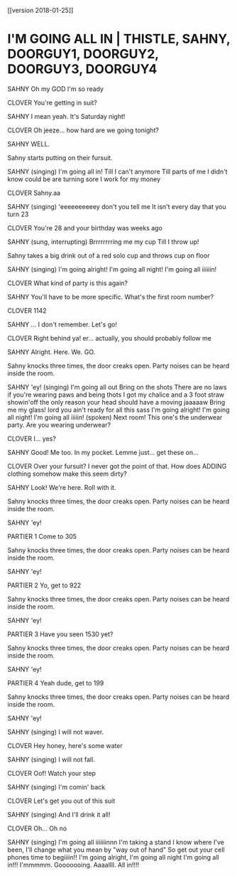 [[version 2018-01-25]]

# I'M GOING ALL IN | THISTLE, SAHNY, DOORGUY1, DOORGUY2, DOORGUY3, DOORGUY4

SAHNY
Oh my GOD I'm so ready

CLOVER
You're getting in suit? 

SAHNY
I mean yeah. It's Saturday night!

CLOVER
Oh jeeze... how hard are we going tonight?

SAHNY
WELL. 

Sahny starts putting on their fursuit. 

SAHNY
(singing)
I'm going all in!
Till I can't anymore
Till parts of me I didn't know could be 
are turning sore
I work for my money

CLOVER
Sahny.aa

SAHNY
(singing)
'eeeeeeeeeey don't you tell me
It isn't every day that you turn 23

CLOVER
You're 28 and your birthday was weeks ago

SAHNY
(sung, interrupting)
Brrrrrrrring me my cup
Till I throw up! 

Sahny takes a big drink out of a red solo cup and throws cup on floor

SAHNY
(singing)
I'm going alright!
I'm going all night!
I'm going all iiiiiin!

CLOVER
What kind of party is this again?

SAHNY
You'll have to be more specific. What's the first room number?

CLOVER
1142

SAHNY
... I don't remember. Let's go!

CLOVER
Right behind ya! er... actually, you should probably follow me

SAHNY
Alright. Here. We. GO. 

Sahny knocks three times, the door creaks open. Party noises can be heard inside the room.

SAHNY
'ey!
(singing)
I'm going all out
Bring on the shots
There are no laws if you're wearing paws
and being thots
I got my chalice
and a 3 foot straw
showin'off the only reason
your head should have a moving jaaaaaw
Bring me my glass!
lord you ain't ready for all this sass
I'm going alright!
I'm going all night!
I'm going all iiiiin!
(spoken)
Next room! This one's the underwear party. Are you wearing underwear?

CLOVER
I... yes?

SAHNY
Good! Me too. In my pocket. Lemme just... get these on...

CLOVER
Over your fursuit? I never got the point of that. How does ADDING clothing somehow make this seem dirty?

SAHNY
Look! We're here. Roll with it.

Sahny knocks three times, the door creaks open. Party noises can be heard inside the room.

SAHNY
'ey!

PARTIER 1
Come to 305

Sahny knocks three times, the door creaks open. Party noises can be heard inside the room.

SAHNY
'ey!

PARTIER 2
Yo, get to 922

Sahny knocks three times, the door creaks open. Party noises can be heard inside the room.

SAHNY
'ey!

PARTIER 3
Have you seen 1530 yet?

Sahny knocks three times, the door creaks open. Party noises can be heard inside the room.

SAHNY
'ey!

PARTIER 4
Yeah dude, get to 199

Sahny knocks three times, the door creaks open. Party noises can be heard inside the room.

SAHNY
'ey!

SAHNY
(singing)
I will not waver. 

CLOVER
Hey honey, here's some water

SAHNY
(singing)
I will not fall. 

CLOVER
Oof! Watch your step

SAHNY
(singing)
I'm comin' back

CLOVER
Let's get you out of this suit

SAHNY
(singing)
And I'll drink it all! 

CLOVER
Oh... Oh no

SAHNY
(singing)
I'm going all iiiiiiinnn
I'm taking a stand
I know where I've been,
I'll change what you mean by
"way out of hand"
So get out your cell phones
time to begiiiin!!
I'm going alright, 
I'm going all night 
I'm going all in!!!
I'mmmmm. Gooooooing. Aaaallll.
All in!!!!